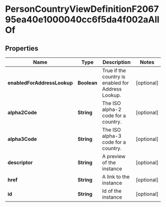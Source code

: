 

# PersonCountryViewDefinitionF206795ea40e1000040cc6f5da4f002aAllOf


## Properties

| Name | Type | Description | Notes |
|------------ | ------------- | ------------- | -------------|
|**enabledForAddressLookup** | **Boolean** | True if the country is enabled for Address Lookup. |  [optional] |
|**alpha2Code** | **String** | The ISO alpha-2 code for a country. |  [optional] |
|**alpha3Code** | **String** | The ISO alpha-3 code for a country. |  [optional] |
|**descriptor** | **String** | A preview of the instance |  [optional] |
|**href** | **String** | A link to the instance |  [optional] |
|**id** | **String** | Id of the instance |  [optional] |



